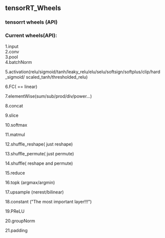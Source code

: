 ## tensorRT_Wheels
### tensorrt  wheels (API) 
### Current wheels(API): 

1.input  
2.conv  
3.pool  
4.batchNorm  

5.activation(relu/sigmoid/tanh/leaky_relu/elu/selu/softsign/softplus/clip/hard_sigmoid/ 
scaled_tanh/thresholded_relu) 

6.FC( == linear) 

7.elementWise(sum/sub/prod/div/power...) 

8.concat 

9.slice 

10.softmax 

11.matmul 

12.shuffle_reshape( just reshape) 

13.shuffle_permute( just permute) 

14.shuffle( reshape and permute) 

15.reduce 

16.topk		(argmax/argmin)

17.upsample  (nerest/bilinear)

18.constant  ("The most important layer!!!")

19.PReLU

20.groupNorm

21.padding

